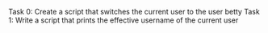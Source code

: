 Task 0: Create a script that switches the current user to the user betty
Task 1: Write a script that prints the effective username of the current user
